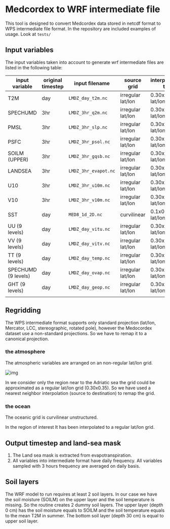 # Medcordex to WRF intermediate file

This tool is designed to convert Medcordex data stored in netcdf format to  WPS intermediate file format. In the repository are included examples of usage. Look at `tests/`

## Input variables

The input variables taken into account to generate wrf intermediate files are listed in the following table:

| input variable      | original timestep | input filename       | source grid       | interpolated to   | out. file    |
| ------------------- | ----------------- | -------------------- | ----------------- | ----------------- | ------------ |
| T2M                 | day               | `LMDZ_day_t2m.nc`    | irregular lat/lon | 0.30x0.35 lat/lon | `FILE_SFC:*` |
| SPECHUMD            | 3hr               | `LMDZ_3hr_q2m.nc`    | irregular lat/lon | 0.30x0.35 lat/lon | `FILE_SFC:*` |
| PMSL                | 3hr               | `LMDZ_3hr_slp.nc`    | irregular lat/lon | 0.30x0.35 lat/lon | `FILE_SFC:*` |
| PSFC                | 3hr               | `LMDZ_3hr_psol.nc`   | irregular lat/lon | 0.30x0.35 lat/lon | `FILE_SFC:*` |
| SOILM (UPPER)       | 3hr               | `LMDZ_3hr_gqsb.nc`   | irregular lat/lon | 0.30x0.35 lat/lon | `FILE_SFC:*` |
| LANDSEA             | 3hr               | `LMDZ_3hr_evapot.nc` | irregular lat/lon | 0.30x0.35 lat/lon | `FILE_SFC:*` |
| U10                 | 3hr               | `LMDZ_3hr_u10m.nc`   | irregular lat/lon | 0.30x0.35 lat/lon | `FILE_SFC:*` |
| V10                 | 3hr               | `LMDZ_3hr_v10m.nc`   | irregular lat/lon | 0.30x0.35 lat/lon | `FILE_SFC:*` |
| SST                 | day               | `MED8_1d_2D.nc`      | curvilinear       | 0.1x0.125 lat/lon | `FILE_SST:*` |
| UU (9 levels)       | day               | `LMDZ_day_vitu.nc`   | irregular lat/lon | 0.30x0.35 lat/lon | `FILE_ML:*`  |
| VV (9 levels)       | day               | `LMDZ_day_vitv.nc`   | irregular lat/lon | 0.30x0.35 lat/lon | `FILE_ML:*`  |
| TT (9 levels)       | day               | `LMDZ_day_temp.nc`   | irregular lat/lon | 0.30x0.35 lat/lon | `FILE_ML:*`  |
| SPECHUMD (9 levels) | day               | `LMDZ_day_ovap.nc`   | irregular lat/lon | 0.30x0.35 lat/lon | `FILE_ML:*`  |
| GHT  (9 levels)     | day               | `LMDZ_day_geop.nc`   | irregular lat/lon | 0.30x0.35 lat/lon | `FILE_ML:*`  |
|                     |                   |                      |                   |                   |              |

## Regridding 

The WPS intermediate format supports only standard projection (lat/lon, Mercator, LCC, stereographic, rotated pole), however the Medocordex dataset use a non-standard projections. So we have to remap it to a canonical projection. 

### the atmosphere

The atmospheric variables are arranged on an non-regular lat/lon grid.

![img](C:\Users\Francesco\Desktop\img.png)

In we consider only the region near to the Adriatic sea the grid could be approximated as a regular lat/lon grid (0.30x0.35). So we have used a nearest neighbor interpolation (source to destination) to remap the grid.

### the ocean

The oceanic grid is curvilinear unstructured.

In the region of interest It has been interpolated to a regular lat/lon grid.

## Output timestep and land-sea mask

1. The Land sea mask is extracted from evapotranspiration. 
2. All variables into intermediate format have daily frequency. All variables sampled with 3 hours frequency are averaged on daily basis. 

## Soil layers

The WRF model to run requires at least 2 soil layers. In our case we have the soil moisture (SOILM) on the upper layer and the soil temperature is missing. So the routine creates 2 dummy soil layers. The upper layer (depth 0 cm) has the soil moisture equals to SOILM and the soil temperature equals to the mean T2M in summer. The bottom soil layer (depth 30 cm) is equal to upper soil layer.
